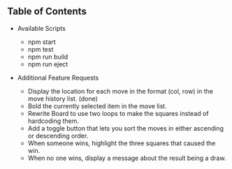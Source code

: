 ## Table of Contents

- Available Scripts
  - npm start
  - npm test
  - npm run build
  - npm run eject

- Additional Feature Requests
  - Display the location for each move in the format (col, row) in the move history list. (done)
  - Bold the currently selected item in the move list.
  - Rewrite Board to use two loops to make the squares instead of hardcoding them.
  - Add a toggle button that lets you sort the moves in either ascending or descending order.
  - When someone wins, highlight the three squares that caused the win.
  - When no one wins, display a message about the result being a draw.
